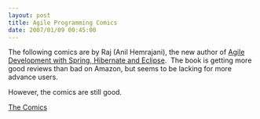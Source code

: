 ```yaml
---
layout: post
title: Agile Programming Comics
date: 2007/01/09 00:45:00
---
```



The following comics are by Raj (Anil Hemrajani), the new author of [Agile Development with Spring, Hibernate and Eclipse](http://www.amazon.com/Development-Hibernate-Eclipse-Developers-Library/dp/0672328968).  The book is getting more good reviews than bad on Amazon, but seems to be lacking for more advance users.

However, the comics are still good.

[The Comics](http://visualpatterns.com/comics.jsp)